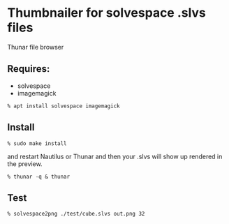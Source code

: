 # Thumbnailer for solvespace .slvs files

Thunar file browser

## Requires:

* solvespace
* imagemagick
```
% apt install solvespace imagemagick
```
## Install

```
% sudo make install
```

and restart Nautilus or Thunar and then your .slvs will show up rendered in the preview.

```
% thunar -q & thunar
```

## Test

```
% solvespace2png ./test/cube.slvs out.png 32
```
